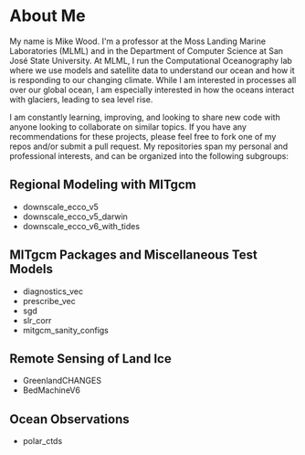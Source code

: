# About Me
My name is Mike Wood. I'm a professor at the Moss Landing Marine Laboratories (MLML) and in the Department of Computer Science at San José State University. At MLML, I run the Computational Oceanography lab where we use models and satellite data to understand our ocean and how it is responding to our changing climate. While I am interested in processes all over our global ocean, I am especially interested in how the oceans interact with glaciers, leading to sea level rise. 

I am constantly learning, improving, and looking to share new code with anyone looking to collaborate on similar topics. If you have any recommendations for these projects, please feel free to fork one of my repos and/or submit a pull request. My repositories span my personal and professional interests, and can be organized into the following subgroups:

## Regional Modeling with MITgcm
- downscale_ecco_v5
- downscale_ecco_v5_darwin
- downscale_ecco_v6_with_tides

## MITgcm Packages and Miscellaneous Test Models
- diagnostics_vec
- prescribe_vec
- sgd
- slr_corr
- mitgcm_sanity_configs

## Remote Sensing of Land Ice
- GreenlandCHANGES
- BedMachineV6

## Ocean Observations
- polar_ctds
